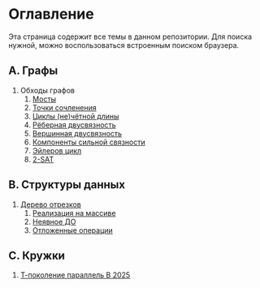 # Оглавление

Эта страница содержит все темы в данном репозитории. Для поиска нужной, можно воспользоваться встроенным поиском браузера.


## A. Графы
1. Обходы графов
    1. [Мосты](graphs/dfs/bridges.md)
    2. [Точки сочленения](graphs/dfs/articulation_points.md)
    3. [Циклы (не)чётной длины](graphs/dfs/odd_even_cycles.md)
    4. [Рёберная двусвязность](graphs/dfs/edge-connectivity.md)
    5. [Вершинная двусвязность](graphs/dfs/vertex-connectivity.md)
    6. [Компоненты сильной связности](graphs/dfs/scc.md)
    7. [Эйлеров цикл](graphs/dfs/eulerian_cycle.md)
    8. [2-SAT](graphs/dfs/2-sat.md)

## B. Структуры данных
1. [Дерево отрезков](data_structures/segment_tree/segment_tree.md)
    1. [Реализация на массиве](data_structures/segment_tree/array_implementation.md)
    2. [Неявное ДО](data_structures/segment_tree/implicit.md)
    3. [Отложенные операции](data_structures/segment_tree/lazy_propagation.md)

## C. Кружки
1. [Т-поколение параллель B 2025](groups/t-generation_b_2025.md)

